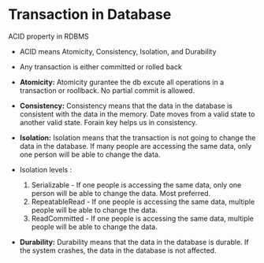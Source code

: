 # Transaction in Database

ACID property in RDBMS
- ACID means Atomicity, Consistency, Isolation, and Durability
- Any transaction is either committed or rolled back
- **Atomicity:** Atomicity gurantee the db excute all operations in a transaction or roollback. No partial commit is allowed.
- **Consistency:** Consistency means that the data in the database is consistent with the data in the memory. Date moves from a valid state to another valid state. Forain key helps us in consistency.
- **Isolation:** Isolation means that the transaction is not going to change the data in the database. If many people are accessing the same data, only one person will be able to change the data.
- Isolation levels : 
    1. Serializable - If one people is accessing the same data, only one person will be able to change the data. Most preferred.
    2. RepeatableRead - If one people is accessing the same data, multiple people will be able to change the data.
    3. ReadCommitted - If one people is accessing the same data, multiple people will be able to change the data.

- **Durability:** Durability means that the data in the database is durable. If the system crashes, the data in the database is not affected.